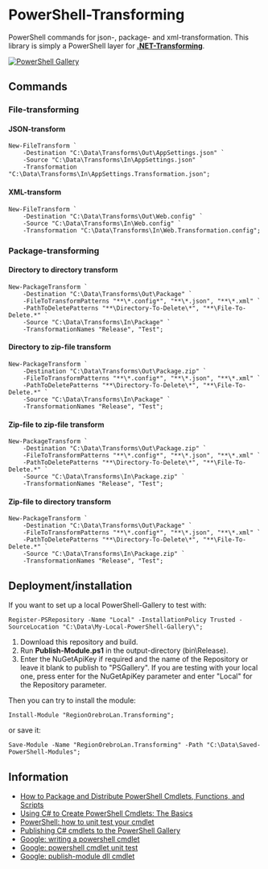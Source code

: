 # PowerShell-Transforming

PowerShell commands for json-, package- and xml-transformation. This library is simply a PowerShell layer for [**.NET-Transforming**](https://github.com/RegionOrebroLan/.NET-Transforming/).

[![PowerShell Gallery](https://img.shields.io/powershellgallery/v/RegionOrebroLan.Transforming.svg?label=PowerShell%20Gallery)](https://www.powershellgallery.com/packages/RegionOrebroLan.Transforming/)

## Commands

### File-transforming

#### JSON-transform

    New-FileTransform `
        -Destination "C:\Data\Transforms\Out\AppSettings.json" `
        -Source "C:\Data\Transforms\In\AppSettings.json" `
        -Transformation "C:\Data\Transforms\In\AppSettings.Transformation.json";

#### XML-transform

    New-FileTransform `
        -Destination "C:\Data\Transforms\Out\Web.config" `
        -Source "C:\Data\Transforms\In\Web.config" `
        -Transformation "C:\Data\Transforms\In\Web.Transformation.config";

### Package-transforming

#### Directory to directory transform

    New-PackageTransform `
        -Destination "C:\Data\Transforms\Out\Package" `
        -FileToTransformPatterns "**\*.config*", "**\*.json", "**\*.xml" `
        -PathToDeletePatterns "**\Directory-To-Delete\*", "**\File-To-Delete.*" `
        -Source "C:\Data\Transforms\In\Package" `
        -TransformationNames "Release", "Test";

#### Directory to zip-file transform

    New-PackageTransform `
        -Destination "C:\Data\Transforms\Out\Package.zip" `
        -FileToTransformPatterns "**\*.config*", "**\*.json", "**\*.xml" `
        -PathToDeletePatterns "**\Directory-To-Delete\*", "**\File-To-Delete.*" `
        -Source "C:\Data\Transforms\In\Package" `
        -TransformationNames "Release", "Test";

#### Zip-file to zip-file transform

    New-PackageTransform `
        -Destination "C:\Data\Transforms\Out\Package.zip" `
        -FileToTransformPatterns "**\*.config*", "**\*.json", "**\*.xml" `
        -PathToDeletePatterns "**\Directory-To-Delete\*", "**\File-To-Delete.*" `
        -Source "C:\Data\Transforms\In\Package.zip" `
        -TransformationNames "Release", "Test";

#### Zip-file to directory transform

    New-PackageTransform `
        -Destination "C:\Data\Transforms\Out\Package" `
        -FileToTransformPatterns "**\*.config*", "**\*.json", "**\*.xml" `
        -PathToDeletePatterns "**\Directory-To-Delete\*", "**\File-To-Delete.*" `
        -Source "C:\Data\Transforms\In\Package.zip" `
        -TransformationNames "Release", "Test";

## Deployment/installation

If you want to set up a local PowerShell-Gallery to test with:

    Register-PSRepository -Name "Local" -InstallationPolicy Trusted -SourceLocation "C:\Data\My-Local-PowerShell-Gallery\";

1. Download this repository and build.
2. Run **Publish-Module.ps1** in the output-directory (bin\Release).
3. Enter the NuGetApiKey if required and the name of the Repository or leave it blank to publish to "PSGallery". If you are testing with your local one, press enter for the NuGetApiKey parameter and enter "Local" for the Repository parameter.

Then you can try to install the module:

    Install-Module "RegionOrebroLan.Transforming";

or save it:

    Save-Module -Name "RegionOrebroLan.Transforming" -Path "C:\Data\Saved-PowerShell-Modules";

## Information

- [How to Package and Distribute PowerShell Cmdlets, Functions, and Scripts](http://get-powershell.com/post/2011/04/04/How-to-Package-and-Distribute-PowerShell-Cmdlets-Functions-and-Scripts.aspx)
- [Using C# to Create PowerShell Cmdlets: The Basics](https://www.red-gate.com/simple-talk/dotnet/net-development/using-c-to-create-powershell-cmdlets-the-basics/)
- [PowerShell: how to unit test your cmdlet](https://weblogs.asp.net/cazzu/PowerShellUnitTestCmdlet/)
- [Publishing C# cmdlets to the PowerShell Gallery](http://mmaitre314.github.io/2016/03/22/publishing-csharp-cmdlets-to-the-powershell-gallery.html)
- [Google: writing a powershell cmdlet](https://www.google.com/search?q=writing+a+powershell+cmdlet)
- [Google: powershell cmdlet unit test](https://www.google.com/search?q=powershell+cmdlet+unit+test)
- [Google: publish-module dll cmdlet](https://www.google.com/search?q=publish-module+dll+cmdlet)